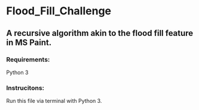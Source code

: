 # Flood_Fill_Challenge
## A recursive algorithm akin to the flood fill feature in MS Paint.

### Requirements:
Python 3

### Instrucitons:

Run this file via terminal with Python 3. 
